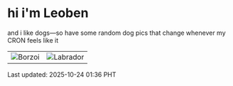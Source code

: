 # hi i'm Leoben

and i like dogs—so have some random dog pics that change whenever my CRON feels like it

|  |  |
|--------|----------|
| ![Borzoi](https://random-dog-vercel.vercel.app/api/random-borzoi?v=1761240968) | ![Labrador](https://random-dog-vercel.vercel.app/api/random-labrador?v=1761240968) |

Last updated: 2025-10-24 01:36 PHT
